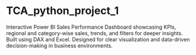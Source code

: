 # TCA_python_project_1
Interactive Power BI Sales Performance Dashboard showcasing KPIs, regional and category-wise sales, trends, and filters for deeper insights. Built using DAX and Excel. Designed for clear visualization and data-driven decision-making in business environments.
